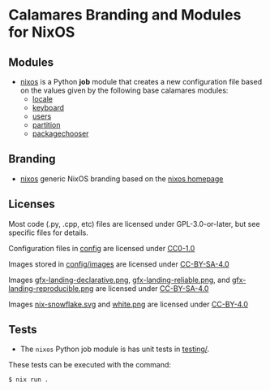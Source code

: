 <!-- SPDX-FileCopyrightText: no
     SPDX-License-Identifier: CC0-1.0
-->

# Calamares Branding and Modules for NixOS

## Modules

- [nixos](modules/nixos) is a Python **job** module
  that creates a new configuration file based on the values given by the following base calamares modules:
  - [locale](https://github.com/calamares/calamares/tree/calamares/src/modules/locale)
  - [keyboard](https://github.com/calamares/calamares/tree/calamares/src/modules/keyboard)
  - [users](https://github.com/calamares/calamares/tree/calamares/src/modules/users)
  - [partition](https://github.com/calamares/calamares/tree/calamares/src/modules/partition)
  - [packagechooser](https://github.com/calamares/calamares/tree/calamares/src/modules/packagechooser)

## Branding

- [nixos](branding/nixos) generic NixOS branding based on the [nixos homepage](https://github.com/NixOS/nixos-homepage)


## Licenses

Most code (.py, .cpp, etc) files are licensed under GPL-3.0-or-later, but see specific files for details.

Configuration files in [config](config) are licensed under [CC0-1.0](LICENSES/CC0-1.0.txt)

Images stored in [config/images](config/images) are licensed under [CC-BY-SA-4.0](LICENSES/CC-BY-SA-4.0.txt)

Images [gfx-landing-declarative.png](branding/nixos/gfx-landing-declarative.png), [gfx-landing-reliable.png](branding/nixos/gfx-landing-reliable.png), and [gfx-landing-reproducible.png](branding/nixos/gfx-landing-reproducible.png) are licensed under [CC-BY-SA-4.0](LICENSES/CC-BY-SA-4.0.txt)

Images [nix-snowflake.svg](branding/nixos/nix-snowflake.svg) and [white.png](branding/nixos/white.png) are licensed under [CC-BY-4.0](LICENSES/CC-BY-4.0.txt)

## Tests

- The `nixos` Python job module is has unit tests in [testing/](https://github.com/NixOS/calamares-nixos-extensions/tree/calamares/testing).

These tests can be executed with the command:
```sh
$ nix run .
```
